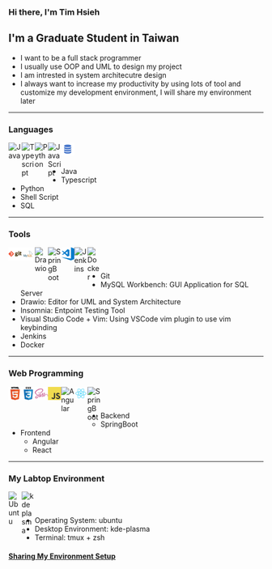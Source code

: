 ### Hi there, I'm Tim Hsieh


## I'm a Graduate Student in Taiwan

- I want to be a full stack programmer 
- I usually use OOP and UML to design my project
- I am intrested in system architecutre design
- I always want to increase my productivity by using lots of tool and customize my development environment, I will share my environment later

***
### Languages
<img align="left" alt="Java" width="26px" src="https://static.techspot.com/images2/downloads/topdownload/2014/05/Java.png"/>
<img align="left" alt="Typescript" width="26px" src="https://s3.amazonaws.com/ionic-marketplace/typescript-starter/icon.png"/>
<img align="left" alt="Python" width="26px" src="https://res.cloudinary.com/teepublic/image/private/s--TwCcIoc_--/t_Resized%20Artwork/c_fit,g_north_west,h_954,w_954/co_000000,e_outline:48/co_000000,e_outline:inner_fill:48/co_ffffff,e_outline:48/co_ffffff,e_outline:inner_fill:48/co_bbbbbb,e_outline:3:1000/c_mpad,g_center,h_1260,w_1260/b_rgb:eeeeee/c_limit,f_jpg,h_630,q_90,w_630/v1520050660/production/designs/2416585_0.jpg"/>
<img align="left" alt="JavaScript" width="26px" src="https://www.twitchinstalls.com/img/terminal.svg"/>
<img align="left" alt="SQL" width="26px" src="https://raw.githubusercontent.com/github/explore/80688e429a7d4ef2fca1e82350fe8e3517d3494d/topics/sql/sql.png" />
<br>
<br>

* Java 
* Typescript
* Python
* Shell Script
* SQL
***

### Tools
<img align="left" alt="Git" width="26px" src="https://raw.githubusercontent.com/github/explore/80688e429a7d4ef2fca1e82350fe8e3517d3494d/topics/git/git.png" />
<img align="left" alt="MySQL" width="26px" src="https://raw.githubusercontent.com/github/explore/80688e429a7d4ef2fca1e82350fe8e3517d3494d/topics/mysql/mysql.png" />
<img align="left" alt="Drawio" width="26px" src="https://yt3.ggpht.com/a/AGF-l78fkfku8iONid0H6dHhsozkWjNA_X0MV5Uiog=s900-mo-c-c0xffffffff-rj-k-no"/>
<img align="left" alt="SpringBoot" width="26px" src="https://res.cloudinary.com/canonical/image/fetch/q_auto,f_auto,w_560/https://dashboard.snapcraft.io/site_media/appmedia/2018/04/twitter-card-icon.png"/>
<img align="left" alt="Visual Studio Code" width="26px" src="https://raw.githubusercontent.com/github/explore/80688e429a7d4ef2fca1e82350fe8e3517d3494d/topics/visual-studio-code/visual-studio-code.png" /> 
<img align="left" alt="Jenkins" width="26px" src="https://devopseye.files.wordpress.com/2017/05/jenkins-ci_512.png"/>
<img align="left" alt="Docker" width="26px" src="https://www.sumologic.com/wp-content/uploads/2015/11/docker.png"/>
<br>
<br>

* Git
* MySQL Workbench: GUI Application for SQL Server
* Drawio: Editor for UML and System Architecture
* Insomnia: Entpoint Testing Tool
* Visual Studio Code + Vim: Using VSCode vim plugin to use vim keybinding
* Jenkins
* Docker
***

### Web Programming
<img align="left" alt="HTML5" width="26px" src="https://raw.githubusercontent.com/github/explore/80688e429a7d4ef2fca1e82350fe8e3517d3494d/topics/html/html.png" />
<img align="left" alt="CSS3" width="26px" src="https://raw.githubusercontent.com/github/explore/80688e429a7d4ef2fca1e82350fe8e3517d3494d/topics/css/css.png" />
<img align="left" alt="Sass" width="26px" src="https://raw.githubusercontent.com/github/explore/80688e429a7d4ef2fca1e82350fe8e3517d3494d/topics/sass/sass.png" />
<img align="left" alt="JavaScript" width="26px" src="https://raw.githubusercontent.com/github/explore/80688e429a7d4ef2fca1e82350fe8e3517d3494d/topics/javascript/javascript.png" />
<img align="left" alt="Angular" width="26px" src="https://upload.wikimedia.org/wikipedia/commons/thumb/c/cf/Angular_full_color_logo.svg/480px-Angular_full_color_logo.svg.png"/>
<img align="left" alt="React" width="26px" src="https://raw.githubusercontent.com/github/explore/80688e429a7d4ef2fca1e82350fe8e3517d3494d/topics/react/react.png" />
<img align="left" alt="SpringBoot" width="26px" src="https://smarttechies.files.wordpress.com/2017/06/spring-boot-logo.png?w=605"/>

<br>
<br>

* Backend 
  * SpringBoot
* Frontend  
  * Angular
  * React
  
***
### My Labtop Environment
<img align="left" alt="Ubuntu" width="26px" src="https://openboard.ch/images/Ubuntu-logo.png"/>
<img align="left" alt="kde plasma" width="26px" src="https://upload.wikimedia.org/wikipedia/commons/thumb/8/8d/KDE_logo.svg/1200px-KDE_logo.svg.png"/>
<br>
<br>

* Operating System: ubuntu
* Desktop Environment: kde-plasma
* Terminal: tmux + zsh

#### [Sharing My Environment Setup](https://hackmd.io/ucllQYzyQRy3sd2LLMlj1A)
